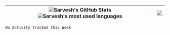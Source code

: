 <img src="https://github-readme-stats.vercel.app/api?username=sarvesh10491&show_icons=true&hide_border=true&count_private=true&theme=dark&icon_color=fad000" alt="Sarvesh's GitHub Stats"><img src="https://github-readme-stats.vercel.app/api/top-langs/?username=apoorvtyagi&layout=compact&text_color=daf7dc&bg_color=151515" alt="Sarvesh's most used languages">|<img src="https://media1.giphy.com/media/13HgwGsXF0aiGY/giphy.gif" />
|--|--|

<!--START_SECTION:waka-->
```text
No Activity tracked this Week
```
<!--END_SECTION:waka-->
